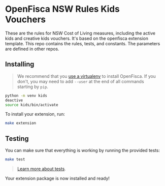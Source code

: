 # OpenFisca NSW Rules Kids Vouchers

These are the rules for NSW Cost of Living measures, including the active kids and creative kids vouchers. It's based on the openfisca extension template. This repo contains the rules, tests, and constants. The parameters are defined in other repos.


## Installing

> We recommend that you [use a virtualenv](https://github.com/openfisca/country-template/blob/master/README.md#setting-up-a-virtual-environment-with-pew) to install OpenFisca. If you don't, you may need to add `--user` at the end of all commands starting by `pip`.

```sh
python -m venv kids
deactive
source kids/bin/activate

```
To install your extension, run:

```sh
make extension
```

## Testing

You can make sure that everything is working by running the provided tests:

```sh
make test
```

> [Learn more about tests](http://openfisca.org/doc/coding-the-legislation/writing_yaml_tests.html).

Your extension package is now installed and ready!

